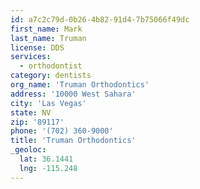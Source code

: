 ```yaml
---
id: a7c2c79d-0b26-4b82-91d4-7b75066f49dc
first_name: Mark
last_name: Truman
license: DDS
services:
  - orthodontist
category: dentists
org_name: 'Truman Orthodontics'
address: '10000 West Sahara'
city: 'Las Vegas'
state: NV
zip: '89117'
phone: '(702) 360-9000'
title: 'Truman Orthodontics'
_geoloc:
  lat: 36.1441
  lng: -115.248
---
```

